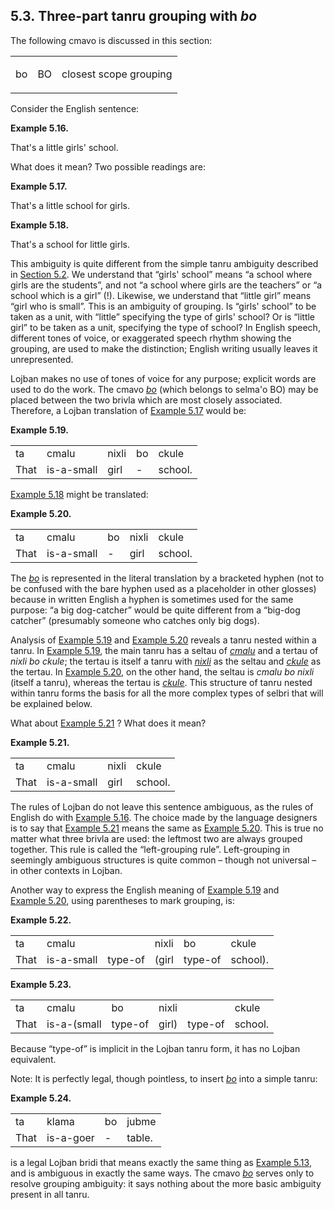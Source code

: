 <a id="section-three-part-tanru"></a>5.3. <a id="c5s3"></a>Three-part tanru grouping with _bo_
----------------------------------------------------------------------------------------------

The following cmavo is discussed in this section:

<table class="cmavo-list"><colgroup></colgroup><tbody><tr class="cmavo-entry"><td class="cmavo"><p class="cmavo">bo</p></td><td class="selmaho"><p class="selmaho">BO</p></td><td class="description"><p class="description">closest scope grouping</p></td></tr></tbody></table>

<a id="id-1.6.5.4.1" class="indexterm"></a>Consider the English sentence:

<div class="interlinear-gloss-example example">
<a id="example-random-id-gCLr"></a>

**Example 5.16. <a id="id-1.6.5.5.1.1" class="indexterm"></a><a id="c5e3d1"></a>** 

That's a little girls' school.

</div>  

What does it mean? Two possible readings are:

<div class="interlinear-gloss-example example">
<a id="example-random-id-5UBW"></a>

**Example 5.17. <a id="id-1.6.5.7.1.1" class="indexterm"></a><a id="c5e3d2"></a>** 

That's a little school for girls.

</div>  
<div class="interlinear-gloss-example example">
<a id="example-random-id-5UBJ"></a>

**Example 5.18. <a id="id-1.6.5.8.1.1" class="indexterm"></a><a id="c5e3d3"></a>** 

That's a school for little girls.

</div>  

<a id="id-1.6.5.9.1" class="indexterm"></a>This ambiguity is quite different from the simple tanru ambiguity described in [Section 5.2](../section-simple-tanru). We understand that “girls' school” means “a school where girls are the students”, and not “a school where girls are the teachers” or “a school which is a girl” (!). Likewise, we understand that “little girl” means “girl who is small”. This is an ambiguity of grouping. Is “girls' school” to be taken as a unit, with “little” specifying the type of girls' school? Or is “little girl” to be taken as a unit, specifying the type of school? In English speech, different tones of voice, or exaggerated speech rhythm showing the grouping, are used to make the distinction; English writing usually leaves it unrepresented.

Lojban makes no use of tones of voice for any purpose; explicit words are used to do the work. The cmavo _<a id="id-1.6.5.10.1.1" class="indexterm"></a>[_bo_](../go01#valsi-bo)_ (which belongs to selma'o BO) may be placed between the two brivla which are most closely associated. Therefore, a Lojban translation of [Example 5.17](../section-three-part-tanru#example-random-id-5UBW) would be:

<div class="interlinear-gloss-example example">
<a id="example-random-id-nwuU"></a>

**Example 5.19. <a id="c5e3d4"></a>** 

<table class="interlinear-gloss"><colgroup></colgroup><tbody><tr class="jbo"><td>ta</td><td>cmalu</td><td>nixli</td><td>bo</td><td>ckule</td></tr><tr class="gloss"><td>That</td><td>is-a-small</td><td>girl</td><td>-</td><td>school.</td></tr></tbody></table>

</div>  

[Example 5.18](../section-three-part-tanru#example-random-id-5UBJ) might be translated:

<div class="interlinear-gloss-example example">
<a id="example-random-id-jquh"></a>

**Example 5.20. <a id="c5e3d5"></a>** 

<table class="interlinear-gloss"><colgroup></colgroup><tbody><tr class="jbo"><td>ta</td><td>cmalu</td><td>bo</td><td>nixli</td><td>ckule</td></tr><tr class="gloss"><td>That</td><td>is-a-small</td><td>-</td><td>girl</td><td>school.</td></tr></tbody></table>

</div>  

The _<a id="id-1.6.5.14.1.1" class="indexterm"></a>[_bo_](../go01#valsi-bo)_ is represented in the literal translation by a bracketed hyphen (not to be confused with the bare hyphen used as a placeholder in other glosses) because in written English a hyphen is sometimes used for the same purpose: “a big dog-catcher” would be quite different from a “big-dog catcher” (presumably someone who catches only big dogs).

<a id="id-1.6.5.15.1" class="indexterm"></a>Analysis of [Example 5.19](../section-three-part-tanru#example-random-id-nwuU) and [Example 5.20](../section-three-part-tanru#example-random-id-jquh) reveals a tanru nested within a tanru. In [Example 5.19](../section-three-part-tanru#example-random-id-nwuU), the main tanru has a seltau of _<a id="id-1.6.5.15.5.1" class="indexterm"></a>[_cmalu_](../go01#valsi-cmalu)_ and a tertau of _<a id="id-1.6.5.15.6.1" class="indexterm"></a>nixli bo ckule_; the tertau is itself a tanru with _<a id="id-1.6.5.15.7.1" class="indexterm"></a>[_nixli_](../go01#valsi-nixli)_ as the seltau and _<a id="id-1.6.5.15.8.1" class="indexterm"></a>[_ckule_](../go01#valsi-ckule)_ as the tertau. In [Example 5.20](../section-three-part-tanru#example-random-id-jquh), on the other hand, the seltau is _<a id="id-1.6.5.15.10.1" class="indexterm"></a>cmalu bo nixli_ (itself a tanru), whereas the tertau is _<a id="id-1.6.5.15.11.1" class="indexterm"></a>[_ckule_](../go01#valsi-ckule)_. This structure of tanru nested within tanru forms the basis for all the more complex types of selbri that will be explained below.

What about [Example 5.21](../section-three-part-tanru#example-random-id-9FPm) ? What does it mean?

<div class="interlinear-gloss-example example">
<a id="example-random-id-9FPm"></a>

**Example 5.21. <a id="c5e3d6"></a>** 

<table class="interlinear-gloss"><colgroup></colgroup><tbody><tr class="jbo"><td>ta</td><td>cmalu</td><td>nixli</td><td>ckule</td></tr><tr class="gloss"><td>That</td><td>is-a-small</td><td>girl</td><td>school.</td></tr></tbody></table>

</div>  

<a id="id-1.6.5.18.1" class="indexterm"></a><a id="id-1.6.5.18.2" class="indexterm"></a>The rules of Lojban do not leave this sentence ambiguous, as the rules of English do with [Example 5.16](../section-three-part-tanru#example-random-id-gCLr). The choice made by the language designers is to say that [Example 5.21](../section-three-part-tanru#example-random-id-9FPm) means the same as [Example 5.20](../section-three-part-tanru#example-random-id-jquh). This is true no matter what three brivla are used: the leftmost two are always grouped together. This rule is called the “left-grouping rule”. Left-grouping in seemingly ambiguous structures is quite common – though not universal – in other contexts in Lojban.

Another way to express the English meaning of [Example 5.19](../section-three-part-tanru#example-random-id-nwuU) and [Example 5.20](../section-three-part-tanru#example-random-id-jquh), using parentheses to mark grouping, is:

<div class="interlinear-gloss-example example">
<a id="example-random-id-ERBx"></a>

**Example 5.22. <a id="c5e3d7"></a>** 

<table class="interlinear-gloss"><colgroup></colgroup><tbody><tr class="jbo"><td>ta</td><td>cmalu</td><td></td><td>nixli</td><td>bo</td><td>ckule</td></tr><tr class="gloss"><td>That</td><td>is-a-small</td><td>type-of</td><td>(girl</td><td>type-of</td><td>school).</td></tr></tbody></table>

</div>  
<div class="interlinear-gloss-example example">
<a id="example-random-id-ERBQ"></a>

**Example 5.23. <a id="c5e3d8"></a>** 

<table class="interlinear-gloss"><colgroup></colgroup><tbody><tr class="jbo"><td>ta</td><td>cmalu</td><td>bo</td><td>nixli</td><td></td><td>ckule</td></tr><tr class="gloss"><td>That</td><td>is-a-(small</td><td>type-of</td><td>girl)</td><td>type-of</td><td>school.</td></tr></tbody></table>

</div>  

Because “type-of” is implicit in the Lojban tanru form, it has no Lojban equivalent.

Note: It is perfectly legal, though pointless, to insert _<a id="id-1.6.5.23.1.1" class="indexterm"></a>[_bo_](../go01#valsi-bo)_ into a simple tanru:

<div class="interlinear-gloss-example example">
<a id="example-random-id-q6br"></a>

**Example 5.24. <a id="c5e3d9"></a>** 

<table class="interlinear-gloss"><colgroup></colgroup><tbody><tr class="jbo"><td>ta</td><td>klama</td><td>bo</td><td>jubme</td></tr><tr class="gloss"><td>That</td><td>is-a-goer</td><td>-</td><td>table.</td></tr></tbody></table>

</div>  

is a legal Lojban bridi that means exactly the same thing as [Example 5.13](../section-simple-tanru#example-random-id-aIfM), and is ambiguous in exactly the same ways. The cmavo _<a id="id-1.6.5.25.2.1" class="indexterm"></a>[_bo_](../go01#valsi-bo)_ serves only to resolve grouping ambiguity: it says nothing about the more basic ambiguity present in all tanru.